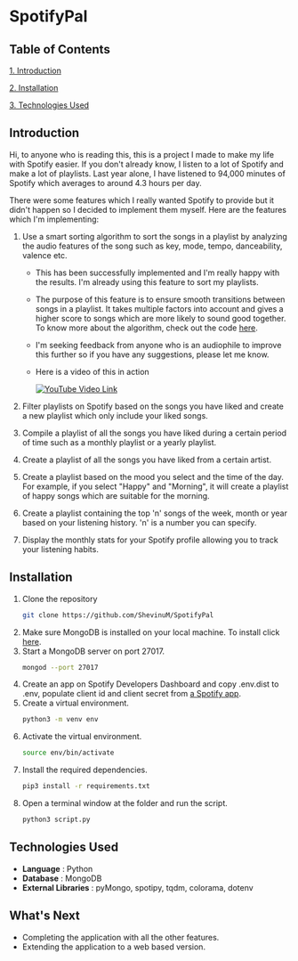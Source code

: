 # SpotifyPal

## Table of Contents
[1. Introduction](#introduction)

[2. Installation](#installation)

[3. Technologies Used](#technologies-used)

## Introduction

Hi, to anyone who is reading this, this is a project I made to make my life with Spotify easier. If you don't already know, I listen to a lot of Spotify and make a lot of playlists. Last year alone, I have listened to 94,000 minutes of Spotify which averages to around 4.3 hours per day. 

There were some features which I really wanted Spotify to provide but it didn't happen so I decided to implement them myself. Here are the features which I'm implementing:

1. Use a smart sorting algorithm to sort the songs in a playlist by analyzing the audio features of the song such as key, mode, tempo, danceability, valence etc.
    
    - This has been successfully implemented and I'm really happy with the results. I'm already using this feature to sort my playlists.
    - The purpose of this feature is to ensure smooth transitions between songs in a playlist. It takes multiple factors into account and gives a higher score to songs which are more likely to sound good together. To know more about the algorithm, check out the code [here](utils/smartSort.py).
    - I'm seeking feedback from anyone who is an audiophile to improve this further so if you have any suggestions, please let me know.
    - Here is a video of this in action
      
       [![YouTube Video Link](http://img.youtube.com/vi/wpz8aKC1W-k/0.jpg)](https://www.youtube.com/watch?v=wpz8aKC1W-k)

2. Filter playlists on Spotify based on the songs you have liked and create a new playlist which only include your liked songs.

3. Compile a playlist of all the songs you have liked during a certain period of time such as a monthly playlist or a yearly playlist.

4. Create a playlist of all the songs you have liked from a certain artist.

5. Create a playlist based on the mood you select and the time of the day. For example, if you select "Happy" and "Morning", it will create a playlist of happy songs which are suitable for the morning.

6. Create a playlist containing the top 'n' songs of the week, month or year based on your listening history. 'n' is a number you can specify.

7. Display the monthly stats for your Spotify profile allowing you to track your listening habits.
 

## Installation

1. Clone the repository
    ```bash
    git clone https://github.com/ShevinuM/SpotifyPal
    ```
2. Make sure MongoDB is installed on your local machine. To install click [here](https://www.mongodb.com/docs/manual/installation/).
3. Start a MongoDB server on port 27017.
   ```bash
   mongod --port 27017
   ```
4. Create an app on Spotify Developers Dashboard and copy .env.dist to .env, populate client id and client secret from [a Spotify app](https://developer.spotify.com/documentation/web-api/concepts/apps).
5. Create a virtual environment.
   ```bash
   python3 -m venv env
   ```
6. Activate the virtual environment.
    ```bash
    source env/bin/activate
    ```
7. Install the required dependencies.
   ```bash
   pip3 install -r requirements.txt
   ```
8. Open a terminal window at the folder and run the script.
   ```bash
   python3 script.py
   ```


## Technologies Used
- **Language** : Python
- **Database** : MongoDB
- **External Libraries** : pyMongo, spotipy, tqdm, colorama, dotenv


## What's Next
- Completing the application with all the other features.
- Extending the application to a web based version.
